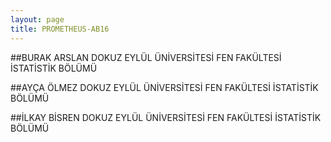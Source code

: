 ```yaml
---
layout: page
title: PROMETHEUS-AB16
---
```




##BURAK ARSLAN
DOKUZ EYLÜL ÜNİVERSİTESİ FEN FAKÜLTESİ İSTATİSTİK BÖLÜMÜ  



<p>

<a href="https://tr.linkedin.com/in/burak-arslan-b074aa112" target="_blank"><i class="fa fa-linkedin-square fa-2x"></i></a>
<a href="https://www.facebook.com/b.arslandeu" target="_blank"><i class="fa fa-facebook fa-2x"></i></a>
<a href="https://twitter.com/Burak_ARS" target="_blank"><i class="fa fa-twitter fa-2x"></i></a>
</p>





##AYÇA ÖLMEZ
DOKUZ EYLÜL ÜNİVERSİTESİ FEN FAKÜLTESİ İSTATİSTİK BÖLÜMÜ

             



<p>
<a href="https://tr.linkedin.com/in/ayça-ölmez-958735b9" target="_blank"><i class="fa fa-linkedin-square fa-2x"></i></a>

<a href="https://www.facebook.com/olmezayca" target="_blank"><i class="fa fa-facebook fa-2x"></i></a>

<a href="https://twitter.com/olmezayca" target="_blank"><i class="fa fa-twitter fa-2x"></i></a>
</p>

##İLKAY BİSREN
DOKUZ EYLÜL ÜNİVERSİTESİ FEN FAKÜLTESİ İSTATİSTİK BÖLÜMÜ


<p> 
<a href="https://www.facebook.com/ilkay.bisren" target="_blank"><i class="fa fa-facebook fa-2x"></i></a>
</p>



